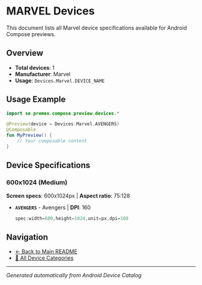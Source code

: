 # MARVEL Devices

This document lists all Marvel device specifications available for Android Compose previews.

## Overview

- **Total devices**: 1
- **Manufacturer**: Marvel
- **Usage**: `Devices.Marvel.DEVICE_NAME`

## Usage Example

```kotlin
import se.premex.compose.preview.devices.*

@Preview(device = Devices.Marvel.AVENGERS)
@Composable
fun MyPreview() {
    // Your composable content
}
```

## Device Specifications

### 600x1024 (Medium)

**Screen specs**: 600x1024px | **Aspect ratio**: 75:128

- **`AVENGERS`** - Avengers | **DPI**: 160
  ```kotlin
  spec:width=600,height=1024,unit=px,dpi=160
  ```

## Navigation

- [← Back to Main README](../../README.md)
- [📱 All Device Categories](../README.md)

---
*Generated automatically from Android Device Catalog*
